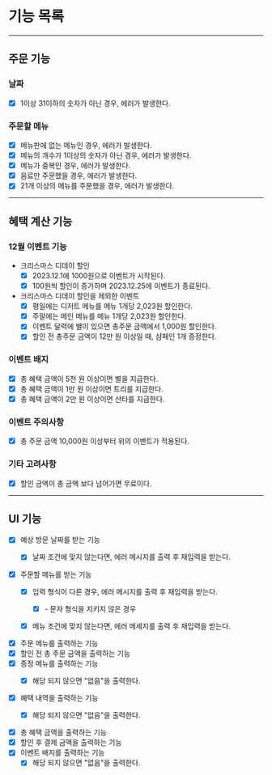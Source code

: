 # 기능 목록

---

## 주문 기능

### 날짜

- [x] 1이상 31이하의 숫자가 아닌 경우, 에러가 발생한다.

### 주문할 메뉴

- [x] 메뉴판에 없는 메뉴인 경우, 에러가 발생한다.
- [x] 메뉴의 개수가 1이상의 숫자가 아닌 경우, 에러가 발생한다.
- [x] 메뉴가 중복인 경우, 에러가 발생한다.
- [x] 음료만 주문했을 경우, 에러가 발생한다.
- [x] 21개 이상의 메뉴를 주문했을 경우, 에러가 발생한다.

---

## 혜택 계산 기능

### 12월 이벤트 기능

- 크리스마스 디데이 할인
    - [x] 2023.12.1에 1000원으로 이벤트가 시작된다.
    - [x] 100원씩 할인이 증가하며 2023.12.25에 이벤트가 종료된다.

- 크리스마스 디데이 할인을 제외한 이벤트
    - [x] 평일에는 디저트 메뉴를 메뉴 1개당 2,023원 할인한다.
    - [x] 주말에는 메인 메뉴를 메뉴 1개당 2,023원 할인한다.
    - [x] 이벤트 달력에 별이 있으면 총주문 금액에서 1,000원 할인한다.
    - [x] 할인 전 총주문 금액이 12만 원 이상일 때, 샴페인 1개 증정한다.

### 이벤트 배지

- [x] 총 혜택 금액이 5천 원 이상이면 별을 지급한다.
- [x] 총 혜택 금액이 1만 원 이상이면 트리를 지급한다.
- [x] 총 혜택 금액이 2만 원 이상이면 산타를 지급한다.

### 이벤트 주의사항

- [x] 총 주문 금액 10,000원 이상부터 위의 이벤트가 적용된다.

### 기타 고려사항

- [x] 할인 금액이 총 금액 보다 넘어가면 무료이다.

---

## UI 기능

- [x] 예상 방문 날짜를 받는 기능
    - [x] 날짜 조건에 맞지 않는다면, 에러 메시지를 출력 후 재입력을 받는다.


- [x] 주문할 메뉴를 받는 기능
    - [x] 입력 형식이 다른 경우, 에러 메시지를 출력 후 재입력을 받는다.
        - [x] \- 문자 형식을 지키지 않은 경우
    - [x] 메뉴 조건에 맞지 않는다면, 에러 메세지를 출력 후 재입력을 받는다.


- [x] 주문 메뉴를 출력하는 기능
- [x] 할인 전 총 주문 금액을 출력하는 기능
- [x] 증정 메뉴를 출력하는 기능
    - [x] 해당 되지 않으면 "없음"을 출력한다.


- [x] 혜택 내역을 출력하는 기능
    - [x] 해당 되지 않으면 "없음"을 출력한다.


- [x] 총 혜택 금액을 출력하는 기능
- [x] 할인 후 결제 금액을 출력하는 기능
- [x] 이벤트 배지를 출력하는 기능
    - [x] 해당 되지 않으면 "없음"을 출력한다.